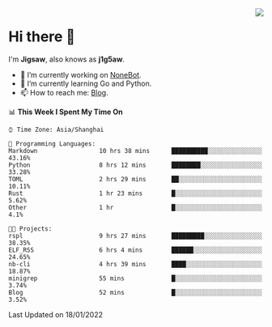 <a href="#">
  <img align="right" src="https://github-readme-stats.vercel.app/api?username=j1g5awi&count_private=true&show_icons=true&title_color=80070B&text_color=B3B3B3&bg_color=212121&icon_color=80070B" />
</a>

# Hi there 👋

I'm **Jigsaw**, also knows as **j1g5aw**.

- 🔭 I’m currently working on [NoneBot](https://github.com/nonebot).
- 🌱 I’m currently learning Go and Python.
- 📫 How to reach me: [Blog](https://blog.maddestroyer.xyz/).

<!--START_SECTION:waka-->
📊 **This Week I Spent My Time On** 

```text
⌚︎ Time Zone: Asia/Shanghai

💬 Programming Languages: 
Markdown                 10 hrs 38 mins      ██████████░░░░░░░░░░░░░░░   43.16% 
Python                   8 hrs 12 mins       ████████░░░░░░░░░░░░░░░░░   33.28% 
TOML                     2 hrs 29 mins       ██░░░░░░░░░░░░░░░░░░░░░░░   10.11% 
Rust                     1 hr 23 mins        █░░░░░░░░░░░░░░░░░░░░░░░░   5.62% 
Other                    1 hr                █░░░░░░░░░░░░░░░░░░░░░░░░   4.1%

🐱‍💻 Projects: 
rspl                     9 hrs 27 mins       █████████░░░░░░░░░░░░░░░░   38.35% 
ELF_RSS                  6 hrs 4 mins        ██████░░░░░░░░░░░░░░░░░░░   24.65% 
nb-cli                   4 hrs 39 mins       ████░░░░░░░░░░░░░░░░░░░░░   18.87% 
minigrep                 55 mins             █░░░░░░░░░░░░░░░░░░░░░░░░   3.74% 
Blog                     52 mins             █░░░░░░░░░░░░░░░░░░░░░░░░   3.52%

```


 Last Updated on 18/01/2022
<!--END_SECTION:waka-->
